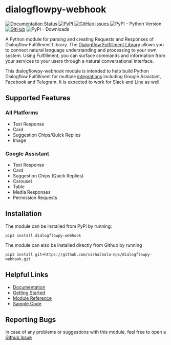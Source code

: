 # dialogflowpy-webhook
[![Documentation Status](https://readthedocs.org/projects/dialogflowpy-webhook/badge/?version=latest)](https://dialogflowpy-webhook.readthedocs.io/en/latest/?badge=latest)
[![PyPI](https://img.shields.io/pypi/v/dialogflowpy-webhook)](https://pypi.org/project/dialogflow-fulfillment/)
[![GitHub issues](https://img.shields.io/github/issues/vishalbala-nps/dialogflowpy-webhook)](https://github.com/vishalbala-nps/dialogflowpy-webhook/issues)
![PyPI - Python Version](https://img.shields.io/pypi/pyversions/dialogflowpy-webhook)
[![GitHub](https://img.shields.io/github/license/vishalbala-nps/dialogflowpy-webhook)](https://github.com/vishalbala-nps/dialogflowpy-webhook/)
![PyPI - Downloads](https://img.shields.io/pypi/dd/dialogflowpy-webhook)

A Python module for parsing and creating Requests and Responses of Dialogflow Fulfillment Library. The [Dialogflow Fulfillment Library](https://cloud.google.com/dialogflow/docs/fulfillment-overview) allows you to connect natural language understanding and processing to your own system. Using Fulfillment, you can surface commands and information from your services to your users through a natural conversational interface.

This dialogflowpy-webhook module is intended to help build Python Dialogflow Fulfillment for multiple  [integrations](https://cloud.google.com/dialogflow/docs/integrations/)  including Google Assistant, Facebook and Telegram. It is expected to work for Slack and Line as well. 

## Supported Features
### All Platforms
- Text Response
- Card
- Suggestion Chips/Quick Replies
- Image
### Google Assistant
- Text Response
- Card
- Suggestion Chips (Quick Replies)
- Carousel
- Table
- Media Responses
- Permission Requests

## Installation
The module can be installed from PyPi by running:

    pip3 install dialogflowpy-webhook
    
The module can also be installed directly from Github by running

    pip3 install git+https://github.com/vishalbala-nps/dialogflowpy-webhook.git

## Helpful Links
- [Documentation](https://dialogflowpy-webhook.readthedocs.io/en/latest/index.html)
- [Getting Started](https://dialogflowpy-webhook.readthedocs.io/en/latest/getting_started.html)
- [Module Reference](https://dialogflowpy-webhook.readthedocs.io/en/latest/module_reference.html)
- [Sample Code](https://github.com/vishalbala-nps/dialogflowpy-webhook/tree/master/examples)

## Reporting Bugs
In case of any problems or suggestions with this module, feel free to open a [Github Issue](https://github.com/vishalbala-nps/dialogflowpy-webhook/issues)